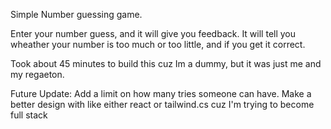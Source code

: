 Simple Number guessing game. 

Enter your number guess, and it will give you feedback.
It will tell you wheather your number is too much or too little, and if you get it correct. 

Took about 45 minutes to build this cuz Im a dummy, but it was just me and my regaeton.

Future Update: Add a limit on how many tries someone can have.
              Make a better design with like either react or tailwind.cs cuz I'm trying to become full stack
